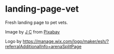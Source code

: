 # landing-page-vet
Fresh landing page to pet vets.

Image by <a href="https://pixabay.com/users/jaminriverside-4030285/?utm_source=link-attribution&amp;utm_medium=referral&amp;utm_campaign=image&amp;utm_content=1912874">J C</a> from <a href="https://pixabay.com//?utm_source=link-attribution&amp;utm_medium=referral&amp;utm_campaign=image&amp;utm_content=1912874">Pixabay</a>

Logo by https://manage.wix.com/logo/maker/esh/?referralAdditionalInfo=arenaSplitPage